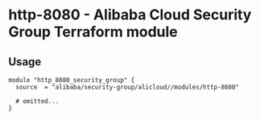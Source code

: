 # http-8080 - Alibaba Cloud Security Group Terraform module

## Usage

```hcl
module "http_8080_security_group" {
  source  = "alibaba/security-group/alicloud//modules/http-8080"

  # omitted...
}
```

<!-- BEGINNING OF PRE-COMMIT-TERRAFORM DOCS HOOK -->
<!-- END OF PRE-COMMIT-TERRAFORM DOCS HOOK -->

